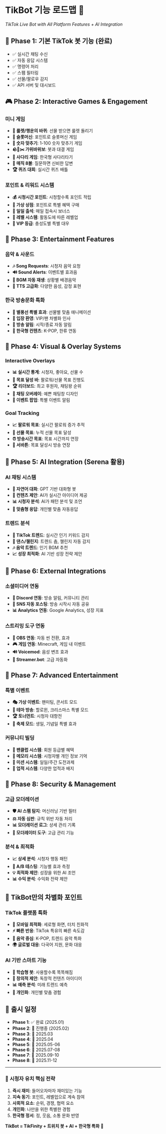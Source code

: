 # TikBot 기능 로드맵 🚀
*TikTok Live Bot with All Platform Features + AI Integration*

## 🎯 **Phase 1: 기본 TikTok 봇 기능 (완료)**
- ✅ 실시간 채팅 수신
- ✅ 자동 응답 시스템  
- ✅ 명령어 처리
- ✅ 스팸 필터링
- ✅ 선물/팔로우 감지
- ✅ API 서버 및 대시보드

## 🎮 **Phase 2: Interactive Games & Engagement**

### **미니 게임**
- **🎲 룰렛/행운의 바퀴**: 선물 받으면 룰렛 돌리기
- **🎰 슬롯머신**: 포인트로 슬롯머신 게임
- **🎯 숫자 맞추기**: 1-100 숫자 맞추기 게임  
- **🪨📄✂️ 가위바위보**: 봇과 대결 게임
- **🎪 사다리 게임**: 한국형 사다리타기
- **🔮 매직 8볼**: 질문하면 신비한 답변
- **🏆 퀴즈 대회**: 실시간 퀴즈 배틀

### **포인트 & 리워드 시스템**
- **💰 시청시간 포인트**: 시청할수록 포인트 적립
- **🏪 가상 상점**: 포인트로 특별 혜택 구매
- **🎁 일일 출석**: 매일 접속시 보너스
- **🏅 레벨 시스템**: 활동도에 따른 레벨업
- **👑 VIP 등급**: 충성도별 특별 대우

## 🎵 **Phase 3: Entertainment Features**

### **음악 & 사운드**
- **🎶 Song Requests**: 시청자 음악 요청
- **🔊 Sound Alerts**: 이벤트별 효과음
- **🎼 BGM 자동 재생**: 상황별 배경음악
- **🎤 TTS 고급화**: 다양한 음성, 감정 표현

### **한국 방송문화 특화**
- **🌟 별풍선 특별 효과**: 선물별 맞춤 애니메이션
- **🎊 입장 환영**: VIP/팬 차별화 인사
- **📢 방송 알림**: 시작/종료 자동 알림
- **🎯 한국형 컨텐츠**: K-POP, 한류 연동

## 🎨 **Phase 4: Visual & Overlay Systems**

### **Interactive Overlays**
- **📊 실시간 통계**: 시청자, 좋아요, 선물 수
- **🎯 목표 달성 바**: 팔로워/선물 목표 진행도
- **🏆 리더보드**: 최고 후원자, 채팅왕 순위
- **💬 채팅 오버레이**: 예쁜 채팅창 디자인
- **🎪 이벤트 팝업**: 특별 이벤트 알림

### **Goal Tracking**
- **📈 팔로워 목표**: 실시간 팔로워 증가 추적
- **🎁 선물 목표**: 누적 선물 목표 달성
- **⏰ 방송시간 목표**: 목표 시간까지 연장
- **🎊 서바톤**: 목표 달성시 방송 연장

## 🤖 **Phase 5: AI Integration (Serena 활용)**

### **AI 채팅 시스템**
- **🧠 자연어 대화**: GPT 기반 대화형 봇
- **🎨 컨텐츠 제안**: AI가 실시간 아이디어 제공
- **📊 시청자 분석**: AI가 패턴 분석 및 조언
- **🎯 맞춤형 응답**: 개인별 맞춤 자동응답

### **트렌드 분석**
- **📱 TikTok 트렌드**: 실시간 인기 키워드 감지
- **🕺 댄스/챌린지**: 트렌드 춤, 챌린지 자동 감지
- **🎶 음악 트렌드**: 인기 BGM 추천
- **📈 성장 최적화**: AI 기반 성장 전략 제안

## 🔗 **Phase 6: External Integrations**

### **소셜미디어 연동**
- **📘 Discord 연동**: 방송 알림, 커뮤니티 관리
- **📱 SNS 자동 포스팅**: 방송 시작시 자동 공유
- **📊 Analytics 연동**: Google Analytics, 성장 지표

### **스트리밍 도구 연동**
- **🎥 OBS 연동**: 자동 씬 전환, 효과
- **🎮 게임 연동**: Minecraft, 게임 내 이벤트
- **🔊 Voicemod**: 음성 변조 효과
- **🤖 Streamer.bot**: 고급 자동화

## 🎪 **Phase 7: Advanced Entertainment**

### **특별 이벤트**
- **🎭 가상 이벤트**: 팬미팅, 콘서트 모드
- **🎪 테마 방송**: 할로윈, 크리스마스 특별 모드
- **🏆 토너먼트**: 시청자 대항전
- **🎊 축제 모드**: 생일, 기념일 특별 효과

### **커뮤니티 빌딩**
- **👥 팬클럽 시스템**: 회원 등급별 혜택
- **📝 메모리 시스템**: 시청자별 개인 정보 기억
- **🎯 미션 시스템**: 일일/주간 도전과제
- **🏅 업적 시스템**: 다양한 업적과 배지

## 🔐 **Phase 8: Security & Management**

### **고급 모더레이션**
- **🛡️ AI 스팸 탐지**: 머신러닝 기반 필터
- **⚖️ 자동 심판**: 규칙 위반 자동 처리
- **📊 모더레이션 로그**: 상세 관리 기록
- **👮 모더레이터 도구**: 고급 관리 기능

### **분석 & 최적화**
- **📈 상세 분석**: 시청자 행동 패턴
- **🎯 A/B 테스팅**: 기능별 효과 측정
- **💡 최적화 제안**: 성장을 위한 AI 조언
- **📊 수익 분석**: 수익화 전략 제안

## 🌟 **TikBot만의 차별화 포인트**

### **TikTok 플랫폼 특화**
- **📱 모바일 최적화**: 세로형 화면, 터치 친화적
- **⚡ 빠른 반응**: TikTok 특유의 빠른 속도감
- **🎵 음악 중심**: K-POP, 트렌드 음악 특화
- **🌍 글로벌 대응**: 다국어 지원, 문화 대응

### **AI 기반 스마트 기능**
- **🧠 학습형 봇**: 사용할수록 똑똑해짐
- **🎨 창의적 제안**: 독창적 컨텐츠 아이디어
- **📊 예측 분석**: 미래 트렌드 예측
- **🎯 개인화**: 개인별 맞춤 경험

## 📅 **출시 일정**
- **Phase 1**: ✅ 완료 (2025.01)
- **Phase 2**: 🔄 진행중 (2025.02)
- **Phase 3**: 📅 2025.03
- **Phase 4**: 📅 2025.04
- **Phase 5**: 📅 2025.05-06
- **Phase 6**: 📅 2025.07-08
- **Phase 7**: 📅 2025.09-10
- **Phase 8**: 📅 2025.11-12

---

### 🎉 **시청자 유치 핵심 전략**

1. **즉시 재미**: 들어오자마자 재미있는 기능
2. **지속 동기**: 포인트, 레벨업으로 계속 참여
3. **사회적 요소**: 순위, 경쟁, 협력 요소
4. **개인화**: 나만을 위한 특별한 경험
5. **한국형 정서**: 정, 웃음, 소통 문화 반영

**TikBot = TikFinity + 트위치 봇 + AI + 한국형 특화** 🚀